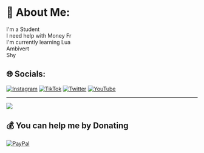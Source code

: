 # 💫 About Me:
I'm a Student<br>I need help with Money Fr<br>I'm currently learning Lua<br>Ambivert<br>Shy<br>


## 🌐 Socials:
[![Instagram](https://img.shields.io/badge/Instagram-%23E4405F.svg?logo=Instagram&logoColor=white)](https://instagram.com/Mizuki) [![TikTok](https://img.shields.io/badge/TikTok-%23000000.svg?logo=TikTok&logoColor=white)](https://tiktok.com/@ourkroni) [![Twitter](https://img.shields.io/badge/Twitter-%231DA1F2.svg?logo=Twitter&logoColor=white)](https://twitter.com/@MillMiyelMiel) [![YouTube](https://img.shields.io/badge/YouTube-%23FF0000.svg?logo=YouTube&logoColor=white)](https://www.youtube.com/@mizuki6360) 

---
[![](https://visitcount.itsvg.in/api?id=Mizuukiii&icon=0&color=0)](https://visitcount.itsvg.in)

  ## 💰 You can help me by Donating
  [![PayPal](https://img.shields.io/badge/PayPal-00457C?style=for-the-badge&logo=paypal&logoColor=white)](https://paypal.me/paypal.me/Saneon27) 

  
<!-- Proudly created with GPRM ( https://gprm.itsvg.in ) -->
